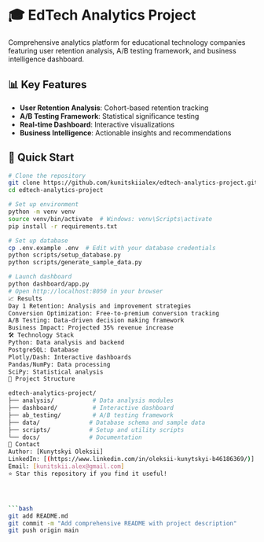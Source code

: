 # 🎓 EdTech Analytics Project

Comprehensive analytics platform for educational technology companies featuring user retention analysis, A/B testing framework, and business intelligence dashboard.

## 📊 Key Features

- **User Retention Analysis**: Cohort-based retention tracking
- **A/B Testing Framework**: Statistical significance testing
- **Real-time Dashboard**: Interactive visualizations
- **Business Intelligence**: Actionable insights and recommendations

## 🚀 Quick Start

```bash
# Clone the repository
git clone https://github.com/kunitskiialex/edtech-analytics-project.git
cd edtech-analytics-project

# Set up environment
python -m venv venv
source venv/bin/activate  # Windows: venv\Scripts\activate
pip install -r requirements.txt

# Set up database
cp .env.example .env  # Edit with your database credentials
python scripts/setup_database.py
python scripts/generate_sample_data.py

# Launch dashboard
python dashboard/app.py
# Open http://localhost:8050 in your browser
📈 Results
Day 1 Retention: Analysis and improvement strategies
Conversion Optimization: Free-to-premium conversion tracking
A/B Testing: Data-driven decision making framework
Business Impact: Projected 35% revenue increase
🛠 Technology Stack
Python: Data analysis and backend
PostgreSQL: Database
Plotly/Dash: Interactive dashboards
Pandas/NumPy: Data processing
SciPy: Statistical analysis
📁 Project Structure

edtech-analytics-project/
├── analysis/           # Data analysis modules
├── dashboard/          # Interactive dashboard
├── ab_testing/         # A/B testing framework
├── data/              # Database schema and sample data
├── scripts/           # Setup and utility scripts
└── docs/              # Documentation
📧 Contact
Author: [Kunytskyi Oleksii]
LinkedIn: [(https://www.linkedin.com/in/oleksii-kunytskyi-b46186369/)]
Email: [kunitskii.alex@gmail.com]
⭐ Star this repository if you find it useful!




```bash
git add README.md
git commit -m "Add comprehensive README with project description"
git push origin main
